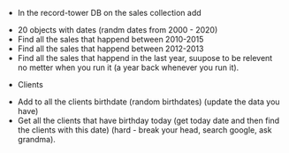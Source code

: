 * In the record-tower DB on the sales collection add 
 - 20 objects with dates (randm dates from 2000 - 2020)
 - Find all the sales that happend between 2010-2015
 - Find all the sales that happend between 2012-2013
 - Find all the sales that happend in the last year, suupose to be relevent no metter when you run it (a year back whenever you run it).
* Clients
 - Add to all the clients birthdate (random birthdates) (update the data you have)
 - Get all the clients that have birthday today (get today date and then find the clients with this date) (hard - break your head, search google, ask grandma).